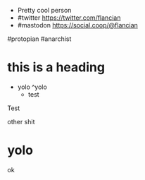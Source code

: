 - Pretty cool person
- #twitter https://twitter.com/flancian
- #mastodon https://social.coop/@flancian

#protopian 
#anarchist

# this is a heading
- yolo ^yolo
	- test

Test

other shit

# yolo

ok
